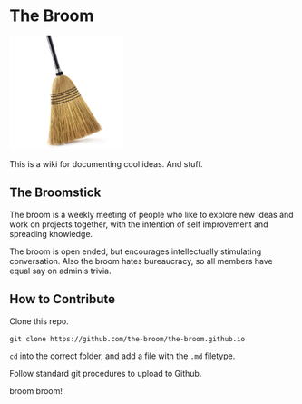 # The Broom
<img src="images/broom.jpg" width="200">

This is a wiki for documenting cool ideas. And stuff.

## The Broomstick
The broom is a weekly meeting of people who like to explore new ideas and work on projects together, with the intention of self improvement and spreading knowledge.

The broom is open ended, but encourages intellectually stimulating conversation. Also the broom hates bureaucracy, so all members have equal say on adminis trivia.

## How to Contribute
Clone this repo.
```
git clone https://github.com/the-broom/the-broom.github.io
```
`cd` into the correct folder, and add a file with the `.md` filetype.

Follow standard git procedures to upload to Github.

broom broom!
